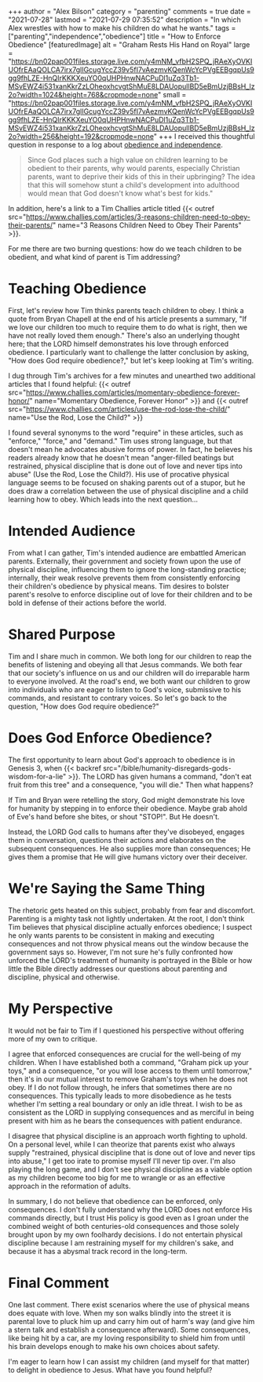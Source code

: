 +++
author = "Alex Bilson"
category = "parenting"
comments = true
date = "2021-07-28"
lastmod = "2021-07-29 07:35:52"
description = "In which Alex wrestles with how to make his children do what he wants."
tags = ["parenting","independence","obedience"]
title = "How to Enforce Obedience"
[featuredImage]
  alt = "Graham Rests His Hand on Royal"
  large = "https://bn02pap001files.storage.live.com/y4mNM_vfbH2SPQ_jRAeXyOVKIUOfrEAaQOLCA7irx7glIGcugYccZ39v5fI7vAezmvKQenWcYcPVgEEBgqpUs9gg9fhLZE-HnQIrKKKXeuYO0qUHPHnwNACPuDl1uZq3Tb1-MSvEWZ4i531xanKkrZzLOheoxhcvgtShMuE8LDAUopullBD5eBmUzjBBsH_lz2o?width=1024&height=768&cropmode=none"
  small = "https://bn02pap001files.storage.live.com/y4mNM_vfbH2SPQ_jRAeXyOVKIUOfrEAaQOLCA7irx7glIGcugYccZ39v5fI7vAezmvKQenWcYcPVgEEBgqpUs9gg9fhLZE-HnQIrKKKXeuYO0qUHPHnwNACPuDl1uZq3Tb1-MSvEWZ4i531xanKkrZzLOheoxhcvgtShMuE8LDAUopullBD5eBmUzjBBsH_lz2o?width=256&height=192&cropmode=none"
+++
I received this thoughtful question in response to a log about [obedience and independence](https://alexbilson.dev/logs/20210611-160129/).

> Since God places such a high value on children learning to be obedient to their parents, why would parents, especially Christian parents, want to deprive their kids of this in their upbringing?  The idea that this will somehow stunt a child's development into adulthood would mean that God doesn't know what's best for kids."

In addition, here's a link to a Tim Challies article titled {{< outref src="https://www.challies.com/articles/3-reasons-children-need-to-obey-their-parents/" name="3 Reasons Children Need to Obey Their Parents" >}}.

For me there are two burning questions: how do we teach children to be obedient, and what kind of parent is Tim addressing?

# Teaching Obedience

First, let's review how Tim thinks parents teach children to obey. I think a quote from Bryan Chapell at the end of his article presents a summary, "If we love our children too much to require them to do what is right, then we have not really loved them enough." There's also an underlying thought here; that the LORD himself demonstrates his love through enforced obedience. I particularly want to challenge the latter conclusion by asking, "How does God require obedience?," but let's keep looking at Tim's writing.

I dug through Tim's archives for a few minutes and unearthed two additional articles that I found helpful: {{< outref src="https://www.challies.com/articles/momentary-obedience-forever-honor/" name="Momentary Obedience, Forever Honor" >}} and {{< outref src="https://www.challies.com/articles/use-the-rod-lose-the-child/" name="Use the Rod, Lose the Child?" >}}

I found several synonyms to the word "require" in these articles, such as "enforce," "force," and "demand." Tim uses strong language, but that doesn't mean he advocates abusive forms of power. In fact, he believes his readers already know that he doesn't mean "anger-filled beatings but restrained, physical discipline that is done out of love and never tips into abuse" (Use the Rod, Lose the Child?). His use of procative physical language seems to be focused on shaking parents out of a stupor, but he does draw a correlation between the use of physical discipline and a child learning how to obey. Which leads into the next question...

# Intended Audience

From what I can gather, Tim's intended audience are embattled American parents. Externally, their government and society frown upon the use of physical discipline, influencing them to ignore the long-standing practice; internally, their weak resolve prevents them from consistently enforcing their children's obedience by physical means. Tim desires to bolster parent's resolve to enforce discipline out of love for their children and to be bold in defense of their actions before the world.

# Shared Purpose

Tim and I share much in common. We both long for our children to reap the benefits of listening and obeying all that Jesus commands. We both fear that our society's influence on us and our children will do irreparable harm to everyone involved. At the road's end, we both want our children to grow into individuals who are eager to listen to God's voice, submissive to his commands, and resistant to contrary voices. So let's go back to the question, "How does God require obedience?"

# Does God Enforce Obedience?

The first opportunity to learn about God's approach to obedience is in Genesis 3, when {{< backref src="/bible/humanity-disregards-gods-wisdom-for-a-lie" >}}. The LORD has given humans a command, "don't eat fruit from this tree" and a consequence, "you will die." Then what happens?

If Tim and Bryan were retelling the story, God might demonstrate his love for humanity by stepping in to enforce their obedience. Maybe grab ahold of Eve's hand before she bites, or shout "STOP!". But He doesn't.

Instead, the LORD God calls to humans after they've disobeyed, engages them in conversation, questions their actions and elaborates on the subsequent consequences. He also supplies more than consequences; He gives them a promise that He will give humans victory over their deceiver.

# We're Saying the Same Thing

The rhetoric gets heated on this subject, probably from fear and discomfort. Parenting is a mighty task not lightly undertaken. At the root, I don't think Tim believes that physical discipline actually enforces obedience; I suspect he only wants parents to be consistent in making and executing consequences and not throw physical means out the window because the government says so. However, I'm not sure he's fully confronted how unforced the LORD's treatment of humanity is portrayed in the Bible or how little the Bible directly addresses our questions about parenting and discipline, physical and otherwise.

# My Perspective

It would not be fair to Tim if I questioned his perspective without offering more of my own to critique.

I agree that enforced consequences are crucial for the well-being of my children. When I have established both a command, "Graham pick up your toys," and a consequence, "or you will lose access to them until tomorrow," then it's in our mutual interest to remove Graham's toys when he does not obey. If I do not follow through, he infers that sometimes there are no consequences. This typically leads to more disobedience as he tests whether I'm setting a real boundary or only an idle threat. I wish to be as consistent as the LORD in supplying consequences and as merciful in being present with him as he bears the consequences with patient endurance.

I disagree that physical discipline is an approach worth fighting to uphold. On a personal level, while I can theorize that parents exist who always supply "restrained, physical discipline that is done out of love and never tips into abuse," I get too irate to promise myself I'll never tip over. I'm also playing the long game, and I don't see physical discipline as a viable option as my children become too big for me to wrangle or as an effective approach in the reformation of adults.

In summary, I do not believe that obedience can be enforced, only consequences. I don't fully understand why the LORD does not enforce His commands directly, but I trust His policy is good even as I groan under the combined weight of both centuries-old consequences and those solely brought upon by my own foolhardy decisions. I do not entertain physical discipline because I am restraining myself for my children's sake, and because it has a abysmal track record in the long-term.

# Final Comment

One last comment. There exist scenarios where the use of physical means does equate with love. When my son walks blindly into the street it is parental love to pluck him up and carry him out of harm's way (and give him a stern talk and establish a consequence afterward). Some consequences, like being hit by a car, are my loving responsibility to shield him from until his brain develops enough to make his own choices about safety.

I'm eager to learn how I can assist my children (and myself for that matter) to delight in obedience to Jesus. What have you found helpful?
